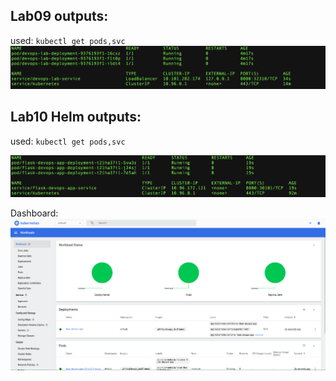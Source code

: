 ## Lab09 outputs:
used: `kubectl get pods,svc`
![](screens/1.png)

## Lab10 Helm outputs:

used: `kubectl get pods,svc`

![](screens/2.png)

Dashboard:
![](screens/3.png)